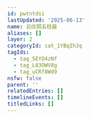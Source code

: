 ```yaml
---
id: pwtntdsi
lastUpdated: '2025-06-13'
name: 云纹铜五柱器
aliases: []
layer: 2
categoryId: cat_1YBqIhJq
tagIds:
  - tag_5EYO4zNf
  - tag_L83OWV8g
  - tag_uCRf8Wd9
nsfw: false
parent: ''
relatedEntries: []
timelineEvents: []
titledLinks: []
---
```


